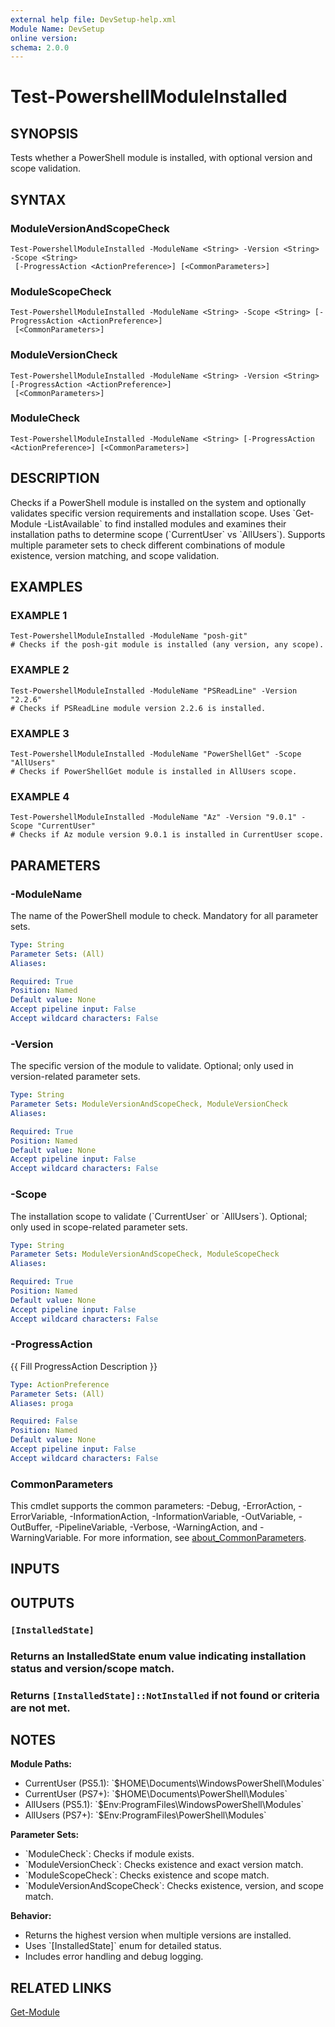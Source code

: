 ```yaml
---
external help file: DevSetup-help.xml
Module Name: DevSetup
online version:
schema: 2.0.0
---
```


# Test-PowershellModuleInstalled

## SYNOPSIS
Tests whether a PowerShell module is installed, with optional version and scope validation.

## SYNTAX

### ModuleVersionAndScopeCheck
```
Test-PowershellModuleInstalled -ModuleName <String> -Version <String> -Scope <String>
 [-ProgressAction <ActionPreference>] [<CommonParameters>]
```

### ModuleScopeCheck
```
Test-PowershellModuleInstalled -ModuleName <String> -Scope <String> [-ProgressAction <ActionPreference>]
 [<CommonParameters>]
```

### ModuleVersionCheck
```
Test-PowershellModuleInstalled -ModuleName <String> -Version <String> [-ProgressAction <ActionPreference>]
 [<CommonParameters>]
```

### ModuleCheck
```
Test-PowershellModuleInstalled -ModuleName <String> [-ProgressAction <ActionPreference>] [<CommonParameters>]
```

## DESCRIPTION
Checks if a PowerShell module is installed on the system and optionally validates
specific version requirements and installation scope.
Uses \`Get-Module -ListAvailable\`
to find installed modules and examines their installation paths to determine scope
(\`CurrentUser\` vs \`AllUsers\`).
Supports multiple parameter sets to check different
combinations of module existence, version matching, and scope validation.

## EXAMPLES

### EXAMPLE 1
```
Test-PowershellModuleInstalled -ModuleName "posh-git"
# Checks if the posh-git module is installed (any version, any scope).
```

### EXAMPLE 2
```
Test-PowershellModuleInstalled -ModuleName "PSReadLine" -Version "2.2.6"
# Checks if PSReadLine module version 2.2.6 is installed.
```

### EXAMPLE 3
```
Test-PowershellModuleInstalled -ModuleName "PowerShellGet" -Scope "AllUsers"
# Checks if PowerShellGet module is installed in AllUsers scope.
```

### EXAMPLE 4
```
Test-PowershellModuleInstalled -ModuleName "Az" -Version "9.0.1" -Scope "CurrentUser"
# Checks if Az module version 9.0.1 is installed in CurrentUser scope.
```

## PARAMETERS

### -ModuleName
The name of the PowerShell module to check.
Mandatory for all parameter sets.

```yaml
Type: String
Parameter Sets: (All)
Aliases:

Required: True
Position: Named
Default value: None
Accept pipeline input: False
Accept wildcard characters: False
```

### -Version
The specific version of the module to validate.
Optional; only used in version-related parameter sets.

```yaml
Type: String
Parameter Sets: ModuleVersionAndScopeCheck, ModuleVersionCheck
Aliases:

Required: True
Position: Named
Default value: None
Accept pipeline input: False
Accept wildcard characters: False
```

### -Scope
The installation scope to validate (\`CurrentUser\` or \`AllUsers\`).
Optional; only used in scope-related parameter sets.

```yaml
Type: String
Parameter Sets: ModuleVersionAndScopeCheck, ModuleScopeCheck
Aliases:

Required: True
Position: Named
Default value: None
Accept pipeline input: False
Accept wildcard characters: False
```

### -ProgressAction
{{ Fill ProgressAction Description }}

```yaml
Type: ActionPreference
Parameter Sets: (All)
Aliases: proga

Required: False
Position: Named
Default value: None
Accept pipeline input: False
Accept wildcard characters: False
```

### CommonParameters
This cmdlet supports the common parameters: -Debug, -ErrorAction, -ErrorVariable, -InformationAction, -InformationVariable, -OutVariable, -OutBuffer, -PipelineVariable, -Verbose, -WarningAction, and -WarningVariable. For more information, see [about_CommonParameters](http://go.microsoft.com/fwlink/?LinkID=113216).

## INPUTS

## OUTPUTS

### `[InstalledState]`
### Returns an InstalledState enum value indicating installation status and version/scope match.
### Returns `[InstalledState]::NotInstalled` if not found or criteria are not met.
## NOTES
**Module Paths:**
- CurrentUser (PS5.1): \`$HOME\Documents\WindowsPowerShell\Modules\`
- CurrentUser (PS7+): \`$HOME\Documents\PowerShell\Modules\`
- AllUsers (PS5.1): \`$Env:ProgramFiles\WindowsPowerShell\Modules\`
- AllUsers (PS7+): \`$Env:ProgramFiles\PowerShell\Modules\`

**Parameter Sets:**
- \`ModuleCheck\`: Checks if module exists.
- \`ModuleVersionCheck\`: Checks existence and exact version match.
- \`ModuleScopeCheck\`: Checks existence and scope match.
- \`ModuleVersionAndScopeCheck\`: Checks existence, version, and scope match.

**Behavior:**
- Returns the highest version when multiple versions are installed.
- Uses \`\[InstalledState\]\` enum for detailed status.
- Includes error handling and debug logging.

## RELATED LINKS

[Get-Module]()


